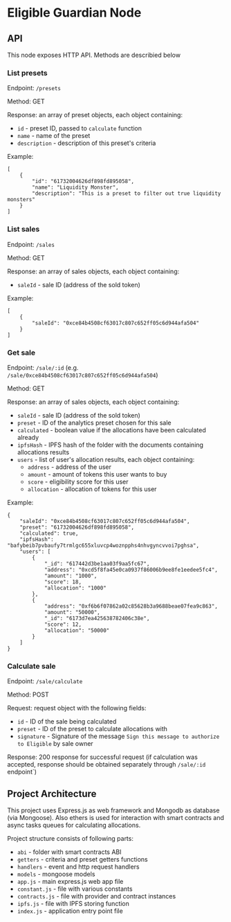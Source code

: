 # Eligible Guardian Node

## API

This node exposes HTTP API. Methods are describied below

### List presets

Endpoint: `/presets`

Method: GET

Response: an array of preset objects, each object containing:
* `id` - preset ID, passed to `calculate` function
* `name` - name of the preset
* `description` - description of this preset's criteria

Example: 
```
[
    {
        "id": "61732004626df898fd895058",
        "name": "Liquidity Monster",
        "description": "This is a preset to filter out true liquidity monsters"
    }
]
```

### List sales

Endpoint: `/sales`

Method: GET

Response: an array of sales objects, each object containing: 
* `saleId` - sale ID (address of the sold token)

Example:
```
[
    {
        "saleId": "0xce84b4508cf63017c807c652ff05c6d944afa504"
    }
]
```

### Get sale

Endpoint: `/sale/:id` (e.g. `/sale/0xce84b4508cf63017c807c652ff05c6d944afa504`)

Method: GET

Response: an array of sales objects, each object containing:
* `saleId` - sale ID (address of the sold token)
* `preset` - ID of the analytics preset chosen for this sale
* `calculated` - boolean value if the allocations have been calculated already
* `ipfsHash` - IPFS hash of the folder with the documents containing allocations results
* `users` - list of user's allocation results, each object containing:
    * `address` - address of the user
    * `amount` - amount of tokens this user wants to buy
    * `score` - eligibility score for this user
    * `allocation` - allocation of tokens for this user
    
Example:
```
{
    "saleId": "0xce84b4508cf63017c807c652ff05c6d944afa504",
    "preset": "61732004626df898fd895058",
    "calculated": true,
    "ipfsHash": "bafybeib7pvbaufy7trmlgc655xluvcp4woznpphs4nhvgyncvvoi7pghsa",
    "users": [
        {
            "_id": "617442d3be1aa03f9aa5fc67",
            "address": "0xcd5f8fa45e0ca0937f86006b9ee8fe1eedee5fc4",
            "amount": "1000",
            "score": 18,
            "allocation": "1000"
        },
        {
            "address": "0xf6b6f07862a02c85628b3a9688beae07fea9c863",
            "amount": "50000",
            "_id": "6173d7ea425638782406c38e",
            "score": 12,
            "allocation": "50000"
        }
    ]
}
```

### Calculate sale

Endpoint: `/sale/calculate`

Method: POST

Request: request object with the following fields:
* `id` - ID of the sale being calculated
* `preset` - ID of the preset to calculate allocations with
* `signature` - Signature of the message `Sign this message to authorize to Eligible` by sale owner

Response: 200 response for successful request (if calculation was accepted, 
response should be obtained separately through `/sale/:id` endpoint`)

## Project Architecture

This project uses Express.js as web framework and Mongodb as database (via Mongoose).
Also ethers is used for interaction with smart contracts and async tasks queues for calculating allocations.

Project structure consists of following parts:
* `abi` - folder with smart contracts ABI
* `getters` - criteria and preset getters functions
* `handlers` - event and http request handlers
* `models` - mongoose models
* `app.js` - main express.js web app file
* `constant.js` - file with various constants
* `contracts.js` - file with provider and contract instances
* `ipfs.js` - file with IPFS storing function 
* `index.js` - application entry point file
